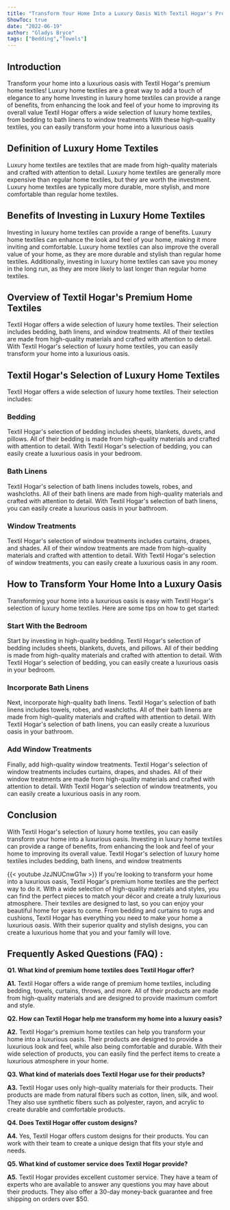 ```yaml
---
title: "Transform Your Home Into a Luxury Oasis With Textil Hogar's Premium Home Textiles!"
ShowToc: true 
date: "2022-06-19"
author: "Gladys Bryce" 
tags: ["Bedding","Towels"]
---
```

## Introduction

Transform your home into a luxurious oasis with Textil Hogar's premium home textiles! Luxury home textiles are a great way to add a touch of elegance to any home Investing in luxury home textiles can provide a range of benefits, from enhancing the look and feel of your home to improving its overall value Textil Hogar offers a wide selection of luxury home textiles, from bedding to bath linens to window treatments With these high-quality textiles, you can easily transform your home into a luxurious oasis

## Definition of Luxury Home Textiles

Luxury home textiles are textiles that are made from high-quality materials and crafted with attention to detail. Luxury home textiles are generally more expensive than regular home textiles, but they are worth the investment. Luxury home textiles are typically more durable, more stylish, and more comfortable than regular home textiles.

## Benefits of Investing in Luxury Home Textiles

Investing in luxury home textiles can provide a range of benefits. Luxury home textiles can enhance the look and feel of your home, making it more inviting and comfortable. Luxury home textiles can also improve the overall value of your home, as they are more durable and stylish than regular home textiles. Additionally, investing in luxury home textiles can save you money in the long run, as they are more likely to last longer than regular home textiles.

## Overview of Textil Hogar's Premium Home Textiles

Textil Hogar offers a wide selection of luxury home textiles. Their selection includes bedding, bath linens, and window treatments. All of their textiles are made from high-quality materials and crafted with attention to detail. With Textil Hogar's selection of luxury home textiles, you can easily transform your home into a luxurious oasis.

## Textil Hogar's Selection of Luxury Home Textiles

Textil Hogar offers a wide selection of luxury home textiles. Their selection includes:

### Bedding

Textil Hogar's selection of bedding includes sheets, blankets, duvets, and pillows. All of their bedding is made from high-quality materials and crafted with attention to detail. With Textil Hogar's selection of bedding, you can easily create a luxurious oasis in your bedroom.

### Bath Linens

Textil Hogar's selection of bath linens includes towels, robes, and washcloths. All of their bath linens are made from high-quality materials and crafted with attention to detail. With Textil Hogar's selection of bath linens, you can easily create a luxurious oasis in your bathroom.

### Window Treatments

Textil Hogar's selection of window treatments includes curtains, drapes, and shades. All of their window treatments are made from high-quality materials and crafted with attention to detail. With Textil Hogar's selection of window treatments, you can easily create a luxurious oasis in any room.

## How to Transform Your Home Into a Luxury Oasis

Transforming your home into a luxurious oasis is easy with Textil Hogar's selection of luxury home textiles. Here are some tips on how to get started:

### Start With the Bedroom

Start by investing in high-quality bedding. Textil Hogar's selection of bedding includes sheets, blankets, duvets, and pillows. All of their bedding is made from high-quality materials and crafted with attention to detail. With Textil Hogar's selection of bedding, you can easily create a luxurious oasis in your bedroom.

### Incorporate Bath Linens

Next, incorporate high-quality bath linens. Textil Hogar's selection of bath linens includes towels, robes, and washcloths. All of their bath linens are made from high-quality materials and crafted with attention to detail. With Textil Hogar's selection of bath linens, you can easily create a luxurious oasis in your bathroom.

### Add Window Treatments

Finally, add high-quality window treatments. Textil Hogar's selection of window treatments includes curtains, drapes, and shades. All of their window treatments are made from high-quality materials and crafted with attention to detail. With Textil Hogar's selection of window treatments, you can easily create a luxurious oasis in any room.

## Conclusion

With Textil Hogar's selection of luxury home textiles, you can easily transform your home into a luxurious oasis. Investing in luxury home textiles can provide a range of benefits, from enhancing the look and feel of your home to improving its overall value. Textil Hogar's selection of luxury home textiles includes bedding, bath linens, and window treatments

{{< youtube JzJNUCnwG1w >}} 
If you're looking to transform your home into a luxurious oasis, Textil Hogar's premium home textiles are the perfect way to do it. With a wide selection of high-quality materials and styles, you can find the perfect pieces to match your décor and create a truly luxurious atmosphere. Their textiles are designed to last, so you can enjoy your beautiful home for years to come. From bedding and curtains to rugs and cushions, Textil Hogar has everything you need to make your home a luxurious oasis. With their superior quality and stylish designs, you can create a luxurious home that you and your family will love.

## Frequently Asked Questions (FAQ) :
**Q1. What kind of premium home textiles does Textil Hogar offer?**

**A1.** Textil Hogar offers a wide range of premium home textiles, including bedding, towels, curtains, throws, and more. All of their products are made from high-quality materials and are designed to provide maximum comfort and style. 

**Q2. How can Textil Hogar help me transform my home into a luxury oasis?**

**A2.** Textil Hogar's premium home textiles can help you transform your home into a luxurious oasis. Their products are designed to provide a luxurious look and feel, while also being comfortable and durable. With their wide selection of products, you can easily find the perfect items to create a luxurious atmosphere in your home. 

**Q3. What kind of materials does Textil Hogar use for their products?**

**A3.** Textil Hogar uses only high-quality materials for their products. Their products are made from natural fibers such as cotton, linen, silk, and wool. They also use synthetic fibers such as polyester, rayon, and acrylic to create durable and comfortable products. 

**Q4. Does Textil Hogar offer custom designs?**

**A4.** Yes, Textil Hogar offers custom designs for their products. You can work with their team to create a unique design that fits your style and needs. 

**Q5. What kind of customer service does Textil Hogar provide?**

**A5.** Textil Hogar provides excellent customer service. They have a team of experts who are available to answer any questions you may have about their products. They also offer a 30-day money-back guarantee and free shipping on orders over $50.



